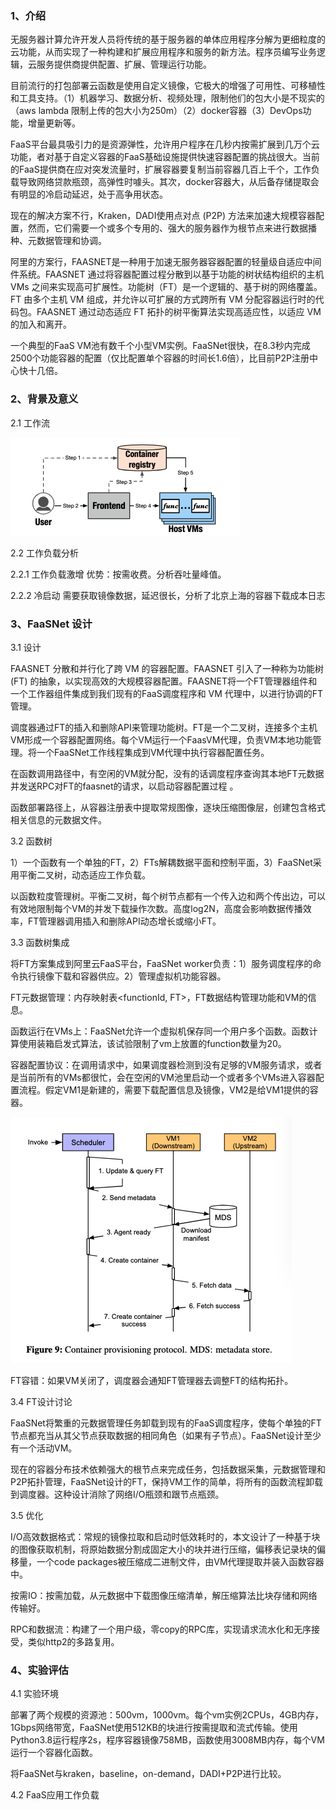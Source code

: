 ### 1、介绍

无服务器计算允许开发人员将传统的基于服务器的单体应用程序分解为更细粒度的云功能，从而实现了一种构建和扩展应用程序和服务的新方法。程序员编写业务逻辑，云服务提供商提供配置、扩展、管理运行功能。

目前流行的打包部署云函数是使用自定义镜像，它极大的增强了可用性、可移植性和工具支持。（1）机器学习、数据分析、视频处理，限制他们的包大小是不现实的（aws lambda 限制上传的包大小为250m）（2）docker容器（3）DevOps功能，增量更新等。

FaaS平台最具吸引力的是资源弹性，允许用户程序在几秒内按需扩展到几万个云功能，者对基于自定义容器的FaaS基础设施提供快速容器配置的挑战很大。当前的FaaS提供商在应对突发流量时，扩展容器要复制当前容器几百上千个，工作负载导致网络贷款瓶颈，高弹性时噱头。其次，docker容器大，从后备存储提取会有明显的冷启动延迟，处于高争用状态。

现在的解决方案不行，Kraken，DADI使用点对点 (P2P) 方法来加速大规模容器配置，然而，它们需要一个或多个专用的、强大的服务器作为根节点来进行数据播种、元数据管理和协调。

阿里的方案行，FAASNET是一种用于加速无服务器容器配置的轻量级自适应中间件系统。FAASNET 通过将容器配置过程分散到以基于功能的树状结构组织的主机 VMs 之间来实现高可扩展性。功能树（FT）是一个逻辑的、基于树的网络覆盖。 FT 由多个主机 VM 组成，并允许以可扩展的方式跨所有 VM 分配容器运行时的代码包。FAASNET 通过动态适应 FT 拓扑的树平衡算法实现高适应性，以适应 VM 的加入和离开。

一个典型的FaaS VM池有数千个小型VM实例。FaaSNet很快，在8.3秒内完成2500个功能容器的配置（仅比配置单个容器的时间长1.6倍），比目前P2P注册中心快十几倍。

### 2、背景及意义

2.1 工作流

![](./image/workflows.png)

2.2 工作负载分析

2.2.1 工作负载激增   优势：按需收费。分析吞吐量峰值。

2.2.2 冷启动  需要获取镜像数据，延迟很长，分析了北京上海的容器下载成本日志

### 3、FaaSNet 设计

3.1 设计

FAASNET 分散和并行化了跨 VM 的容器配置。FAASNET 引入了一种称为功能树 (FT) 的抽象，以实现高效的大规模容器配置。FAASNET将一个FT管理器组件和一个工作器组件集成到我们现有的FaaS调度程序和 VM 代理中，以进行协调的FT管理。

调度器通过FT的插入和删除API来管理功能树。FT是一个二叉树，连接多个主机VM形成一个容器配置网络。每个VM运行一个FaasVM代理，负责VM本地功能管理。将一个FaaSNet工作线程集成到VM代理中执行容器配置任务。

在函数调用路径中，有空闲的VM就分配，没有的话调度程序查询其本地FT元数据并发送RPC对FT的faasnet的请求，以启动容器配置过程 。

函数部署路径上，从容器注册表中提取常规图像，逐块压缩图像层，创建包含格式相关信息的元数据文件。

3.2 函数树

1）一个函数有一个单独的FT，2）FTs解耦数据平面和控制平面，3）FaaSNet采用平衡二叉树，动态适应工作负载。

以函数粒度管理树。平衡二叉树，每个树节点都有一个传入边和两个传出边，可以有效地限制每个VM的并发下载操作次数。高度log2N，高度会影响数据传播效率，FT管理器调用插入和删除API动态增长或缩小FT。

3.3 函数树集成

将FT方案集成到阿里云FaaS平台，FaaSNet worker负责：1）服务调度程序的命令执行镜像下载和容器供应。2）管理虚拟机功能容器。

FT元数据管理：内存映射表<functionId, FT>，FT数据结构管理功能和VM的信息。

函数运行在VMs上：FaaSNet允许一个虚拟机保存同一个用户多个函数。函数计算使用装箱启发式算法，该试验限制了vm上放置的function数量为20。

容器配置协议：在调用请求中，如果调度器检测到没有足够的VM服务请求，或者是当前所有的VMs都很忙，会在空闲的VM池里启动一个或者多个VMs进入容器配置流程。假定VM1是新建的，需要下载配置信息及镜像，VM2是给VM1提供的容器。

![](./image/容器配置协议.png)

FT容错：如果VM关闭了，调度器会通知FT管理器去调整FT的结构拓扑。

3.4 FT设计讨论

FaaSNet将繁重的元数据管理任务卸载到现有的FaaS调度程序，使每个单独的FT节点都充当从其父节点获取数据的相同角色（如果有子节点）。FaaSNet设计至少有一个活动VM。

现在的容器分布技术依赖强大的根节点来完成任务，包括数据采集，元数据管理和P2P拓扑管理，FaaSNet设计的FT，保持VM工作的简单，将所有的函数流程卸载到调度器。这种设计消除了网络I/O瓶颈和跟节点瓶颈。

3.5 优化

I/O高效数据格式：常规的镜像拉取和启动时低效耗时的，本文设计了一种基于块的图像获取机制，将原始数据分割成固定大小的块并进行压缩，偏移表记录块的偏移量，一个code packages被压缩成二进制文件，由VM代理提取并装入函数容器中。

按需IO：按需加载，从元数据中下载图像压缩清单，解压缩算法比块存储和网络传输好。

RPC和数据流：构建了一个用户级，零copy的RPC库，实现请求流水化和无序接受，类似http2的多路复用。

### 4、实验评估

4.1 实验环境

部署了两个规模的资源池：500vm，1000vm。每个vm实例2CPUs，4GB内存，1Gbps网络带宽，FaaSNet使用512KB的块进行按需提取和流式传输。使用Python3.8运行程序2s，程序容器镜像758MB，函数使用3008MB内存，每个VM运行一个容器化函数。

将FaaSNet与kraken，baseline，on-demand，DADI+P2P进行比较。

4.2 FaaS应用工作负载

